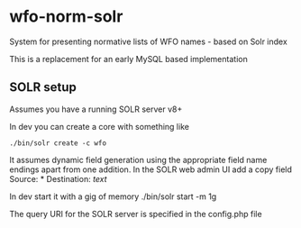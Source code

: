 # wfo-norm-solr

System for presenting normative lists of WFO names - based on Solr index

This is a replacement for an early MySQL based implementation

## SOLR setup

Assumes you have a running SOLR server v8+

In dev you can create a core with something like
```
./bin/solr create -c wfo
```
It assumes dynamic field generation using the appropriate field name endings apart from one addition. In the SOLR web admin UI add a copy field 
Source: *
Destination: _text_

In dev start it with a gig of memory ./bin/solr start -m 1g

The query URI for the SOLR server is specified in the config.php file







